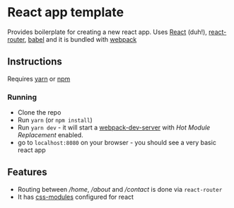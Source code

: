 # React app template

Provides boilerplate for creating a new react app. Uses [React](https://github.com/reactjs) (duh!), [react-router](https://github.com/ReactTraining/react-router), [babel](https://github.com/babel/babel) and it is bundled with [webpack](https://github.com/webpack/webpack)


## Instructions

Requires [yarn](https://yarnpkg.com/en/) or [npm](https://www.npmjs.com/)

### Running

  - Clone the repo
  - Run `yarn` (or `npm install`)
  - Run `yarn dev` - it will start a [webpack-dev-server](https://webpack.github.io/docs/webpack-dev-server.html) with *Hot Module Replacement* enabled.
  - go to `localhost:8080` on your browser - you should see a very basic react app

## Features

  - Routing between */home*, */about* and */contact* is done via `react-router`
  - It has [css-modules](https://github.com/css-modules/css-modules) configured for react

